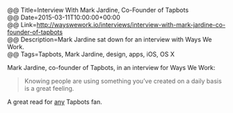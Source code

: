 @@ Title=Interview With Mark Jardine, Co-Founder of Tapbots  
@@ Date=2015-03-11T10:00:00+00:00  
@@ Link=http://wayswework.io/interviews/interview-with-mark-jardine-co-founder-of-tapbots  
@@ Description=Mark Jardine sat down for an interview with Ways We Work.  
@@ Tags=Tapbots, Mark Jardine, design, apps, iOS, OS X  

Mark Jardine, co-founder of Tapbots, in an interview for Ways We Work:
>Knowing people are using something you’ve created on a daily basis is a great feeling.

A great read for [any][theoveranalyzed] Tapbots fan.

[theoveranalyzed]: /tags/Tapbots